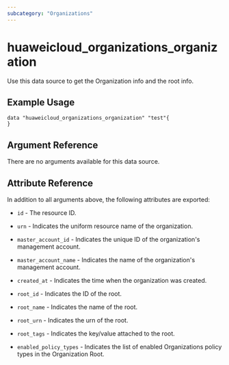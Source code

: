 ```yaml
---
subcategory: "Organizations"
---
```


# huaweicloud_organizations_organization

Use this data source to get the Organization info and the root info.

## Example Usage

```hcl
data "huaweicloud_organizations_organization" "test"{
}
```

## Argument Reference

There are no arguments available for this data source.

## Attribute Reference

In addition to all arguments above, the following attributes are exported:

* `id` - The resource ID.

* `urn` - Indicates the uniform resource name of the organization.

* `master_account_id` - Indicates the unique ID of the organization's management account.

* `master_account_name` - Indicates the name of the organization's management account.

* `created_at` - Indicates the time when the organization was created.

* `root_id` - Indicates the ID of the root.

* `root_name` - Indicates the name of the root.

* `root_urn` - Indicates the urn of the root.

* `root_tags` - Indicates the key/value attached to the root.

* `enabled_policy_types` - Indicates the list of enabled Organizations policy types in the Organization Root.
